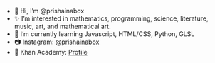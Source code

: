 - 👋 Hi, I’m @prishainabox
- ✨ I’m interested in mathematics, programming, science, literature, music, art, and mathematical art.
- 🌻 I’m currently learning Javascript, HTML/CSS, Python, GLSL
- 📷 Instagram: [@prishainabox](https://www.instagram.com/prishainabox/)
- 🌱 Khan Academy: [Profile](khanacademy.org/profile/kaid_861909786767545381407237)
